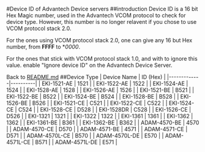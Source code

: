 #Device ID of Advantech Device servers
##introduction
Device ID is a 16 bit Hex Magic number, used in the Advantech VCOM protocol to check for device type.
However, this number is no longer relavent if you chose to use VCOM protocol stack 2.0.

For the ones using VCOM protocol stack 2.0, one can give any 16 but Hex number, 
from **FFFF** to **0000*.

For the ones that stick with VCOM protocol stack 1.0, and with to ignore this value.
 enable "Ignore device ID" on the Advantech Device Server.

Back to [README.md](../README.md)
##Device Type
| Device Name | ID (Hex) |
|-------------|----------|
| EKI-1521-AE	| 1521	|
| EKI-1522-AE	| 1522	|
| EKI-1524-AE	| 1524	|
| EKI-1528-AE	| 1528	|
| EKI-1526-AE	| 1526	|
| EKI-1521-BE	| B521	|
| EKI-1522-BE	| B522	|
| EKI-1524-BE	| B524	|
| EKI-1528-BE	| B528	|
| EKI-1526-BE	| B526	|
| EKI-1521-CE	| C521	|
| EKI-1522-CE	| C522	|
| EKI-1524-CE	| C524	|
| EKI-1528-CE	| D528	|
| EKI-1528DR	| C528	|
| EKI-1526-CE	| D526	|
| EKI-1321	| 1321	|
| EKI-1322	| 1322	|
| EKI-1361	| 1361	|
| EKI-1362	| 1362	|
| EKI-1361-BE	| B361	|
| EKI-1362-BE	| B362	|
| ADAM-4570-BE	| 4570	|
| ADAM-4570-CE	| D570	|
| ADAM-4571-BE	| 4571	|
| ADAM-4571-CE	| D571	|
| ADAM-4570L-CE	| B570	|
| ADAM-4570L-DE	| E570	|
| ADAM-4571L-CE	| B571	|
| ADAM-4571L-DE	| E571	|
